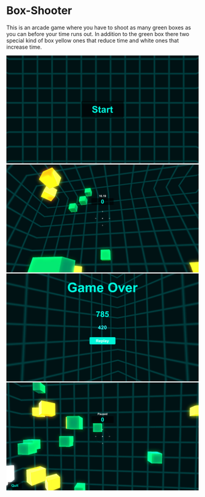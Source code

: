 # Box-Shooter
This is an arcade game where you have to shoot as many green boxes as you can before your time runs out. In addition to the green box there two special kind of box yellow ones that reduce time and white ones that increase time.

![alt-img](https://github.com/IsmailYC/Box-Shooter/blob/master/Screenshots/Screen%204.jpg)
![alt-img](https://github.com/IsmailYC/Box-Shooter/blob/master/Screenshots/Screen%203.jpg)
![alt-img](https://github.com/IsmailYC/Box-Shooter/blob/master/Screenshots/Screen%202.jpg)
![alt-img](https://github.com/IsmailYC/Box-Shooter/blob/master/Screenshots/Screen%201.jpg)
